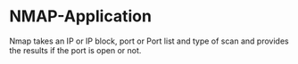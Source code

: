 # NMAP-Application
Nmap takes an IP or IP block, port or Port list and type of scan and provides the results if the port is open or not.
